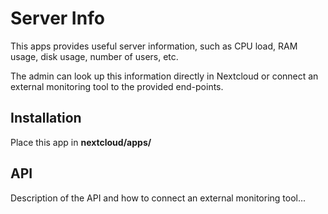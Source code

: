 # Server Info

This apps provides useful server information, such as CPU load, RAM usage,
disk usage, number of users, etc.

The admin can look up this information directly in Nextcloud or connect an external
monitoring tool to the provided end-points.

## Installation

Place this app in **nextcloud/apps/**

## API

Description of the API and how to connect an external monitoring tool...


